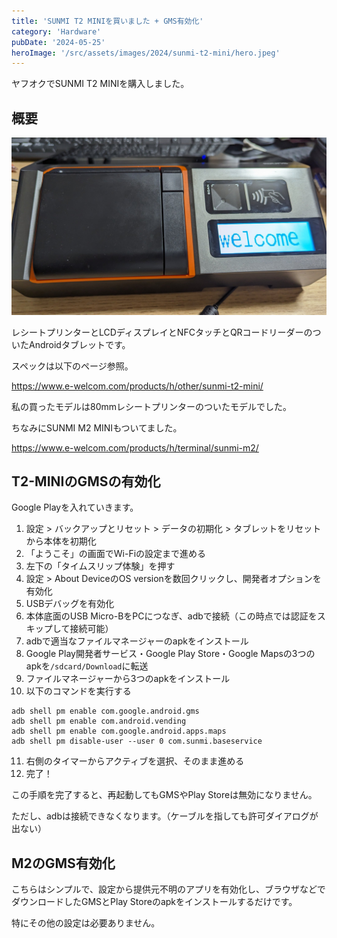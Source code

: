 ```yaml
---
title: 'SUNMI T2 MINIを買いました + GMS有効化'
category: 'Hardware'
pubDate: '2024-05-25'
heroImage: '/src/assets/images/2024/sunmi-t2-mini/hero.jpeg'
---
```


ヤフオクでSUNMI T2 MINIを購入しました。

## 概要

![SUNMI T2 MINI](../../../assets/images/2024/sunmi-t2-mini/t2mini1.jpeg)

レシートプリンターとLCDディスプレイとNFCタッチとQRコードリーダーのついたAndroidタブレットです。

スペックは以下のページ参照。

https://www.e-welcom.com/products/h/other/sunmi-t2-mini/

私の買ったモデルは80mmレシートプリンターのついたモデルでした。

ちなみにSUNMI M2 MINIもついてました。

https://www.e-welcom.com/products/h/terminal/sunmi-m2/

## T2-MINIのGMSの有効化

Google Playを入れていきます。

1. 設定 > バックアップとリセット > データの初期化 > タブレットをリセットから本体を初期化
2. 「ようこそ」の画面でWi-Fiの設定まで進める
3. 左下の「タイムスリップ体験」を押す
4. 設定 > About DeviceのOS versionを数回クリックし、開発者オプションを有効化
5. USBデバッグを有効化
6. 本体底面のUSB Micro-BをPCにつなぎ、adbで接続（この時点では認証をスキップして接続可能）
7. adbで適当なファイルマネージャーのapkをインストール
8. Google Play開発者サービス・Google Play Store・Google Mapsの3つのapkを`/sdcard/Download`に転送
9. ファイルマネージャーから3つのapkをインストール
10. 以下のコマンドを実行する
```
adb shell pm enable com.google.android.gms
adb shell pm enable com.android.vending
adb shell pm enable com.google.android.apps.maps
adb shell pm disable-user --user 0 com.sunmi.baseservice
```
11. 右側のタイマーからアクティブを選択、そのまま進める
12. 完了！

この手順を完了すると、再起動してもGMSやPlay Storeは無効になりません。

ただし、adbは接続できなくなります。（ケーブルを指しても許可ダイアログが出ない）

## M2のGMS有効化

こちらはシンプルで、設定から提供元不明のアプリを有効化し、ブラウザなどでダウンロードしたGMSとPlay Storeのapkをインストールするだけです。

特にその他の設定は必要ありません。
